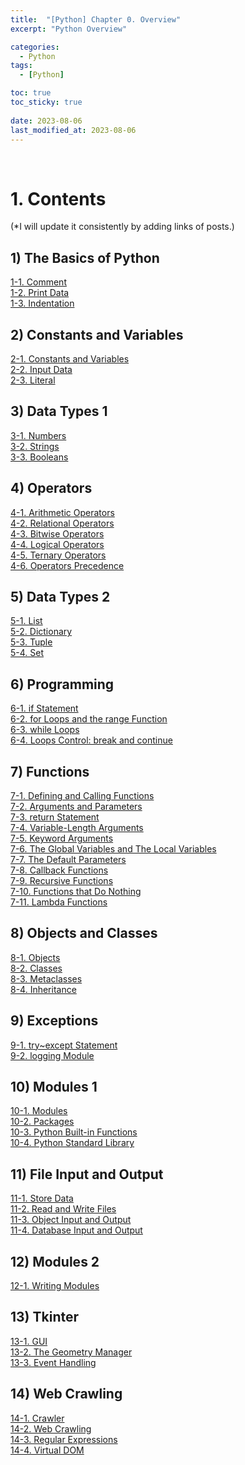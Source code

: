 ```yaml
---
title:  "[Python] Chapter 0. Overview"
excerpt: "Python Overview"

categories:
  - Python
tags:
  - [Python]

toc: true
toc_sticky: true
 
date: 2023-08-06
last_modified_at: 2023-08-06
---
```


&nbsp;

# 1. Contents
(*I will update it consistently by adding links of posts.)
## 1) The Basics of Python
[1-1. Comment]()\
[1-2. Print Data]()\
[1-3. Indentation]()
## 2) Constants and Variables
[2-1. Constants and Variables]()\
[2-2. Input Data]()\
[2-3. Literal]()
## 3) Data Types 1
[3-1. Numbers]()\
[3-2. Strings]()\
[3-3. Booleans]()
## 4) Operators
[4-1. Arithmetic Operators]()\
[4-2. Relational Operators]()\
[4-3. Bitwise Operators]()\
[4-4. Logical Operators]()\
[4-5. Ternary Operators]()\
[4-6. Operators Precedence]()
## 5) Data Types 2
[5-1. List]()\
[5-2. Dictionary]()\
[5-3. Tuple]()\
[5-4. Set]()
## 6) Programming
[6-1. if Statement]()\
[6-2. for Loops and the range Function]()\
[6-3. while Loops]()\
[6-4. Loops Control: break and continue]()
## 7) Functions
[7-1. Defining and Calling Functions]()\
[7-2. Arguments and Parameters]()\
[7-3. return Statement]()\
[7-4. Variable-Length Arguments]()\
[7-5. Keyword Arguments]()\
[7-6. The Global Variables and The Local Variables]()\
[7-7. The Default Parameters]()\
[7-8. Callback Functions]()\
[7-9. Recursive Functions]()\
[7-10. Functions that Do Nothing]()\
[7-11. Lambda Functions]()
## 8) Objects and Classes
[8-1. Objects]()\
[8-2. Classes]()\
[8-3. Metaclasses]()\
[8-4. Inheritance]()
## 9) Exceptions
[9-1. try~except Statement]()\
[9-2. logging Module]()
## 10) Modules 1
[10-1. Modules]()\
[10-2. Packages]()\
[10-3. Python Built-in Functions]()\
[10-4. Python Standard Library]()
## 11) File Input and Output
[11-1. Store Data]()\
[11-2. Read and Write Files]()\
[11-3. Object Input and Output]()\
[11-4. Database Input and Output]()
## 12) Modules 2
[12-1. Writing Modules]()
## 13) Tkinter
[13-1. GUI]()\
[13-2. The Geometry Manager]()\
[13-3. Event Handling]()
## 14) Web Crawling
[14-1. Crawler]()\
[14-2. Web Crawling]()\
[14-3. Regular Expressions]()\
[14-4. Virtual DOM]()
